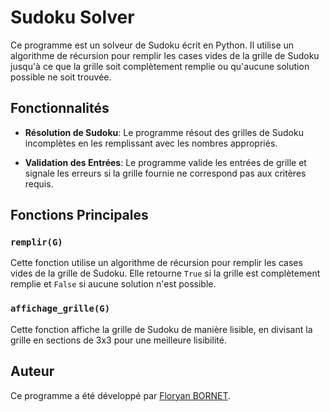 # Sudoku Solver

Ce programme est un solveur de Sudoku écrit en Python. Il utilise un algorithme de récursion pour remplir les cases vides de la grille de Sudoku jusqu'à ce que la grille soit complètement remplie ou qu'aucune solution possible ne soit trouvée.

## Fonctionnalités

- **Résolution de Sudoku**: Le programme résout des grilles de Sudoku incomplètes en les remplissant avec les nombres appropriés.

- **Validation des Entrées**: Le programme valide les entrées de grille et signale les erreurs si la grille fournie ne correspond pas aux critères requis.

## Fonctions Principales

### `remplir(G)`

Cette fonction utilise un algorithme de récursion pour remplir les cases vides de la grille de Sudoku. Elle retourne `True` si la grille est complètement remplie et `False` si aucune solution n'est possible.

### `affichage_grille(G)`

Cette fonction affiche la grille de Sudoku de manière lisible, en divisant la grille en sections de 3x3 pour une meilleure lisibilité.

## Auteur

Ce programme a été développé par [Floryan BORNET](https://github.com/BornetFloryan). 
